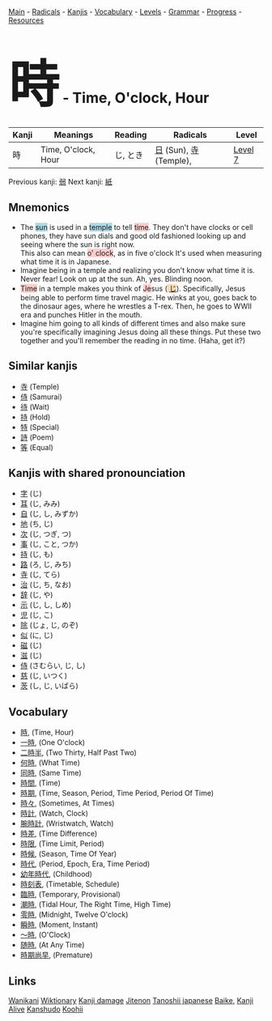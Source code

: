 <style> bigfont {font-size: 100px}</style>
[Main](../README.md) -
[Radicals](../radicals.md) -
[Kanjis](../kanjis.md) -
[Vocabulary](../vocabulary.md) -
[Levels](../levels.md) -
[Grammar](../grammar.md) - 
[Progress](../progress.md) -
[Resources](../resources.md)
# <bigfont> 時</bigfont> - Time, O'clock, Hour 

| Kanji | Meanings | Reading | Radicals | Level |
| --- | --- | --- | --- | --- |
| 時 | Time, O'clock, Hour | じ, とき | [日](../radicals/日.md) (Sun), [寺](../radicals/寺.md) (Temple),  | [Level 7](../levels/wk_level7.md) |

Previous kanji: [弱](弱.md) Next kanji: [紙](紙.md) 

## Mnemonics
 * The <span style="background-color:#ADD8E6"> sun</span> is used in a <span style="background-color:#ADD8E6"> temple</span> to tell <span style="background-color:#ffcccb"> time</span>. They don't have clocks or cell phones, they have sun dials and good old fashioned looking up and seeing where the sun is right now.<br />This also can mean <span style="background-color:#ffcccb"> o' clock</span>, as in five o'clock It's used when measuring what time it is in Japanese.
* Imagine being in a temple and realizing you don't know what time it is. Never fear! Look on up at the sun. Ah, yes. Blinding noon.
* <span style="background-color:#ffcccb"> Time</span> in a temple makes you think of <span style="background-color:#ffcccb"> Je</span>sus (<span style="background-color:#fed8b1"> [じ](https://jisho.org/search/じ)</span>). Specifically, Jesus being able to perform time travel magic. He winks at you, goes back to the dinosaur ages, where he wrestles a T-rex. Then, he goes to WWII era and punches Hitler in the mouth.
* Imagine him going to all kinds of different times and also make sure you're specifically imagining Jesus doing all these things. Put these two together and you'll remember the reading in no time. (Haha, get it?)


## Similar kanjis
 * [寺](寺.md) (Temple)
* [侍](侍.md) (Samurai)
* [待](待.md) (Wait)
* [持](持.md) (Hold)
* [特](特.md) (Special)
* [詩](詩.md) (Poem)
* [等](等.md) (Equal)



## Kanjis with shared pronounciation
 * [字](字.md) (じ)
* [耳](耳.md) (じ, みみ)
* [自](自.md) (じ, し, みずか)
* [地](地.md) (ち, じ)
* [次](次.md) (じ, つぎ, つ)
* [事](事.md) (じ, こと, つか)
* [持](持.md) (じ, も)
* [路](路.md) (ろ, じ, みち)
* [寺](寺.md) (じ, てら)
* [治](治.md) (じ, ち, なお)
* [辞](辞.md) (じ, や)
* [示](示.md) (じ, し, しめ)
* [児](児.md) (じ, こ)
* [除](除.md) (じょ, じ, のぞ)
* [似](似.md) (に, じ)
* [磁](磁.md) (じ)
* [滋](滋.md) (じ)
* [侍](侍.md) (さむらい, じ, し)
* [慈](慈.md) (じ, いつく)
* [茨](茨.md) (し, じ, いばら)



## Vocabulary
 * [時](../vocabulary/時.md), (Time, Hour)
* [一時](../vocabulary/時.md), (One O'clock)
* [二時半](../vocabulary/時.md), (Two Thirty, Half Past Two)
* [何時](../vocabulary/時.md), (What Time)
* [同時](../vocabulary/時.md), (Same Time)
* [時間](../vocabulary/時.md), (Time)
* [時期](../vocabulary/時.md), (Time, Season, Period, Time Period, Period Of Time)
* [時々](../vocabulary/時.md), (Sometimes, At Times)
* [時計](../vocabulary/時.md), (Watch, Clock)
* [腕時計](../vocabulary/時.md), (Wristwatch, Watch)
* [時差](../vocabulary/時.md), (Time Difference)
* [時限](../vocabulary/時.md), (Time Limit, Period)
* [時候](../vocabulary/時.md), (Season, Time Of Year)
* [時代](../vocabulary/時.md), (Period, Epoch, Era, Time Period)
* [幼年時代](../vocabulary/時.md), (Childhood)
* [時刻表](../vocabulary/時.md), (Timetable, Schedule)
* [臨時](../vocabulary/時.md), (Temporary, Provisional)
* [潮時](../vocabulary/時.md), (Tidal Hour, The Right Time, High Time)
* [零時](../vocabulary/時.md), (Midnight, Twelve O'clock)
* [瞬時](../vocabulary/時.md), (Moment, Instant)
* [〜時](../vocabulary/時.md), (O'Clock)
* [随時](../vocabulary/時.md), (At Any Time)
* [時期尚早](../vocabulary/時.md), (Premature)




## Links 


[Wanikani](https://www.wanikani.com/kanji/時)
[Wiktionary](https://en.wiktionary.org/wiki/時)
[Kanji damage](http://www.kanjidamage.com/kanji/search?utf8=✓&q=時)
[Jitenon](https://jitenon.com/kanji/時)
[Tanoshii japanese](https://www.tanoshiijapanese.com/dictionary/kanji.cfm?k=時)
[Baike](https://baike.baidu.com/item/時),
[Kanji Alive](https://app.kanjialive.com/時)
[Kanshudo](https://www.kanshudo.com/searchmn?q=時)
[Koohii](https://kanji.koohii.com/study/kanji/時)
